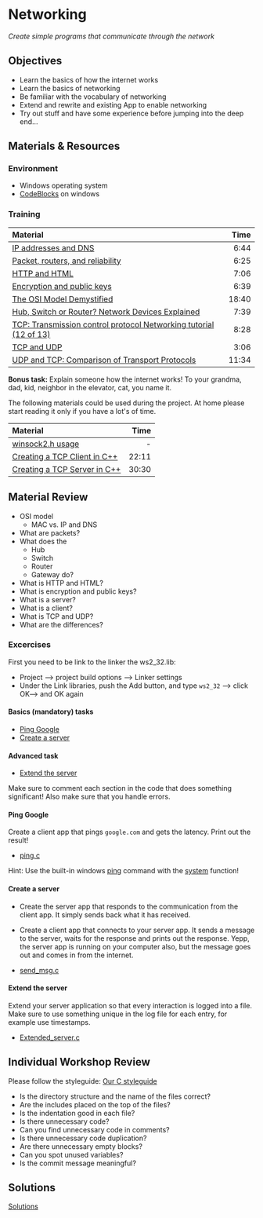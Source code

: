 # Networking
*Create simple programs that communicate through the network*

## Objectives
 - Learn the basics of how the internet works
 - Learn the basics of networking
 - Be familiar with the vocabulary of networking
 - Extend and rewrite and existing App to enable networking
 - Try out stuff and have some experience before jumping into the deep end...

## Materials & Resources
### Environment
- Windows operating system
- [CodeBlocks](http://www.codeblocks.org/downloads/26) on windows

### Training
| Material | Time |
|:---------|-----:|
| [IP addresses and DNS](https://www.youtube.com/watch?v=MwxMsaFFycg)| 6:44 |
| [Packet, routers, and reliability](https://www.youtube.com/watch?v=aD_yi5VjF78) | 6:25 |
| [HTTP and HTML](https://www.youtube.com/watch?v=1K64fWX5z4U) | 7:06 |
| [Encryption and public keys](https://www.youtube.com/watch?v=6-JjHa-qLPk) | 6:39 |
| [The OSI Model Demystified](https://www.youtube.com/watch?v=HEEnLZV2wGI)| 18:40 |
| [Hub, Switch or Router? Network Devices Explained](https://www.youtube.com/watch?v=Ofjsh_E4HFY)| 7:39 |
| [TCP: Transmission control protocol  Networking tutorial (12 of 13)](https://www.youtube.com/watch?v=4IMc3CaMhyY) | 8:28 |
| [TCP and UDP](https://www.youtube.com/watch?v=TKrTnPz7gvk) | 3:06 |
| [UDP and TCP: Comparison of Transport Protocols](https://www.youtube.com/watch?v=Vdc8TCESIg8) | 11:34 |

**Bonus task:** Explain someone how the internet works! To your grandma, dad, kid, neighbor in the elevator, cat, you name it.

The following materials could be used during the project. At home please start reading it
only if you have a lot's of time.

| Material | Time |
|:---------|-----:|
| [winsock2.h usage](http://www.winsocketdotnetworkprogramming.com/winsock2programming/winsock2advancedcode1chap.html) |-|
| [Creating a TCP Client in C++](https://www.youtube.com/watch?v=0Zr_0Jy8mWE) | 22:11 |
| [Creating a TCP Server in C++](https://www.youtube.com/watch?v=WDn-htpBlnU&t=822s) | 30:30 |


## Material Review
- OSI model
  - MAC vs. IP and DNS
- What are packets?
- What does the
  - Hub
  - Switch
  - Router
  - Gateway do?
- What is HTTP and HTML?
- What is encryption and public keys?
- What is a server?
- What is a client?
- What is TCP and UDP?
- What are the differences?

### Excercises
First you need to be link to the linker the ws2_32.lib:
  - Project --> project build options --> Linker settings
  - Under the Link libraries, push the Add button, and type `ws2_32` --> click OK--> and OK again

#### Basics (mandatory) tasks
  - [Ping Google](#ping-google)
  - [Create a server](#create-a-server)
 #### Advanced task
  - [Extend the server](#extend-the-server)

Make sure to comment each section in the code that does something significant!
Also make sure that you handle errors.

#### Ping Google

Create a client app that pings `google.com` and gets the latency. Print out the result!
 - [ping.c](workshop/CodeBlocks/ping.c)

Hint: Use the built-in windows [ping](https://technet.microsoft.com/en-us/library/bb490968.aspx) command with the [system](http://www.cplusplus.com/reference/cstdlib/system/?kw=system) function!

#### Create a server

- Create the server app that responds to the communication from the client app. It simply
sends back what it has received.
- Create a client app that connects to your server app. It sends a message to the server, waits for the response and prints out the response.
Yepp, the server app is running on your computer also, but the message goes out and comes in from the internet.

- [send_msg.c](workshop/CodeBlocks/send_msg.c)

#### Extend the server

Extend your server application so that every interaction is logged into a file. Make sure
to use something unique in the log file for each entry, for example use timestamps.
 - [Extended_server.c](workshop/CodeBlocks/Extended_server.c)

## Individual Workshop Review
Please follow the styleguide: [Our C styleguide](https://github.com/greenfox-academy/teaching-materials/blob/master/styleguide/c.md)

- Is the directory structure and the name of the files correct?
- Are the includes placed on the top of the files?
- Is the indentation good in each file?
- Is there unnecessary code?
- Can you find unnecessary code in comments?
- Is there unnecessary code duplication?
- Are there unnecessary empty blocks?
- Can you spot unused variables?
- Is the commit message meaningful?

## Solutions
[Solutions](#)
